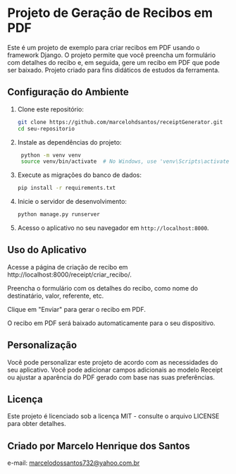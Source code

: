 # Projeto de Geração de Recibos em PDF

Este é um projeto de exemplo para criar recibos em PDF usando o framework Django. O projeto permite que você preencha um formulário com detalhes do recibo e, em seguida, gere um recibo em PDF que pode ser baixado. Projeto criado para fins didáticos de estudos da ferramenta.

## Configuração do Ambiente

1. Clone este repositório:

   ```bash
   git clone https://github.com/marcelohdsantos/receiptGenerator.git
   cd seu-repositorio
   ```

2. Instale as dependências do projeto:
   ```bash
    python -m venv venv
    source venv/bin/activate  # No Windows, use 'venv\Scripts\activate'
   ```

3. Execute as migrações do banco de dados:
   ```bash
   pip install -r requirements.txt
   ```

4. Inicie o servidor de desenvolvimento:
   ```bash
   python manage.py runserver
   ```
5. Acesso o aplicativo no seu navegador em `http://localhost:8000`.
   
## Uso do Aplicativo
Acesse a página de criação de recibo em http://localhost:8000/receipt/criar_recibo/.

Preencha o formulário com os detalhes do recibo, como nome do destinatário, valor, referente, etc.

Clique em "Enviar" para gerar o recibo em PDF.

O recibo em PDF será baixado automaticamente para o seu dispositivo.

## Personalização
Você pode personalizar este projeto de acordo com as necessidades do seu aplicativo. Você pode adicionar campos adicionais ao modelo Receipt ou ajustar a aparência do PDF gerado com base nas suas preferências.

## Licença
Este projeto é licenciado sob a licença MIT - consulte o arquivo LICENSE para obter detalhes.

## Criado por Marcelo Henrique dos Santos
e-mail: marcelodossantos732@yahoo.com.br

